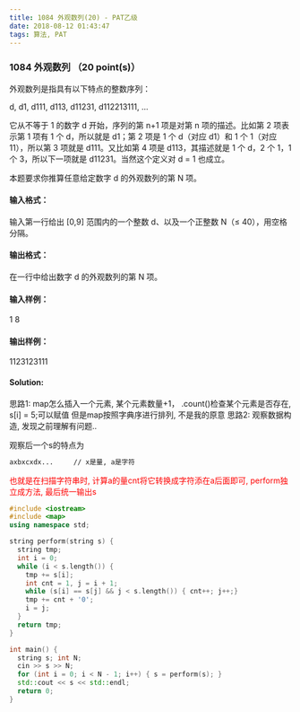 ```yaml
---
title: 1084 外观数列(20) - PAT乙级
date: 2018-08-12 01:43:47
tags: 算法, PAT
---
```


### 1084 外观数列 （20 point(s)）

外观数列是指具有以下特点的整数序列：

d, d1, d111, d113, d11231, d112213111, ...

它从不等于 1 的数字 d 开始，序列的第 n+1 项是对第 n 项的描述。比如第 2 项表示第 1 项有 1 个 d，所以就是 d1；第 2 项是 1 个 d（对应 d1）和 1 个 1（对应 11），所以第 3 项就是 d111。又比如第 4 项是 d113，其描述就是 1 个 d，2 个 1，1 个 3，所以下一项就是 d11231。当然这个定义对 d = 1 也成立。

本题要求你推算任意给定数字 d 的外观数列的第 N 项。

#### 输入格式：

输入第一行给出 [0,9] 范围内的一个整数 d、以及一个正整数 N（≤ 40），用空格分隔。

#### 输出格式：

在一行中给出数字 d 的外观数列的第 N 项。

#### 输入样例：

1 8
#### 输出样例：

1123123111


#### Solution:
思路1:
map怎么插入一个元素, 某个元素数量+1， .count()检查某个元素是否存在, s[i] = 5;可以赋值
但是map按照字典序进行排列, 不是我的原意
思路2:
观察数据构造, 发现之前理解有问题..

观察后一个s的特点为
```sh
axbxcxdx...     // x是量, a是字符
```

<span style="color:red">也就是在扫描字符串时, 计算a的量cnt将它转换成字符添在a后面即可, perform独立成方法, 最后统一输出s</span>

```cpp
#include <iostream>
#include <map>
using namespace std;

string perform(string s) {
  string tmp;
  int i = 0;
  while (i < s.length()) {
    tmp += s[i];
    int cnt = 1, j = i + 1;
    while (s[i] == s[j] && j < s.length()) { cnt++; j++;}
    tmp += cnt + '0';
    i = j;
  }
  return tmp;
}

int main() {
  string s; int N;
  cin >> s >> N;
  for (int i = 0; i < N - 1; i++) { s = perform(s); }
  std::cout << s << std::endl;
  return 0;
}
```
